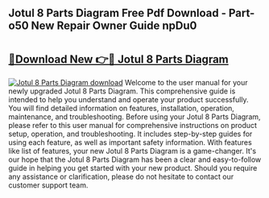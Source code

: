 ## Jotul 8 Parts Diagram Free Pdf Download - Part-o50 New Repair Owner Guide npDu0

# <h2><a href="http://dfu2x9g.blite.top/?on=Jotul+8+Parts+Diagram">🔗Download New 👉🔴 Jotul 8 Parts Diagram</a></h2>

[![Jotul 8 Parts Diagram download](https://i.imgur.com/lujVjoI.png)](http://dfu2x9g.blite.top/?on=Jotul+8+Parts+Diagram)
Welcome to the user manual for your newly upgraded Jotul 8 Parts Diagram. This comprehensive guide is intended to help you understand and operate your product successfully. You will find detailed information on features, installation, operation, maintenance, and troubleshooting. Before using your Jotul 8 Parts Diagram, please refer to this user manual for comprehensive instructions on product setup, operation, and troubleshooting. It includes step-by-step guides for using each feature, as well as important safety information. With features like list of features, your new Jotul 8 Parts Diagram is a game-changer. It's our hope that the Jotul 8 Parts Diagram has been a clear and easy-to-follow guide in helping you get started with your new product. Should you require any assistance or clarification, please do not hesitate to contact our customer support team.
